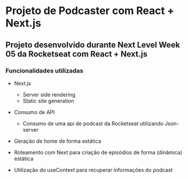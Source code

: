 # Projeto de Podcaster com React + Next.js

## Projeto desenvolvido durante Next Level Week 05 da Rocketseat com React + Next.js

### Funcionalidades utilizadas

- Next.js
  - Server side rendering
  - Static site generation

- Consumo de API
  - Consumo de uma api de podcast da Rocketseat utilizando Json-server

- Geração de home de forma estática

- Roteamento com Next para criação de episódios de forma (dinâmica) estática

- Utilização do useContext para recuperar informações do podcast